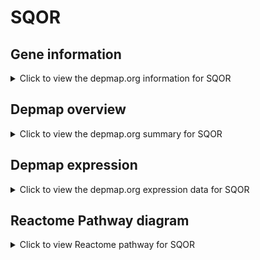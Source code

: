 <h1>SQOR</h1>

<h2>Gene information</h2>
<details>
  <summary>Click to view the depmap.org information for SQOR</summary>
  <iframe src="https://depmap.org/portal/gene/SQOR?tab=about" style="border:none;width:100%;height:800px"></iframe>
</details>

<h2>Depmap overview</h2>
<details>
  <summary>Click to view the depmap.org summary for SQOR</summary>
  <iframe src="https://depmap.org/portal/gene/SQOR?tab=overview" style="border:none;width:100%;height:800px"></iframe>
</details>

<h2>Depmap expression</h2>
<details>
  <summary>Click to view the depmap.org expression data for SQOR</summary>
  <iframe src="https://depmap.org/portal/gene/SQOR?tab=characterization" style="border:none;width:100%;height:800px"></iframe>
</details>



<h2>Reactome Pathway diagram</h2>
<details>
  <summary>Click to view Reactome pathway for SQOR</summary>
  <p>Sulfide oxidation to sulfate</p>
  <iframe src="https://reactome.org/PathwayBrowser/#/R-HSA-1614517" style="border:none;width:100%;height:800px"></iframe>
</details>



